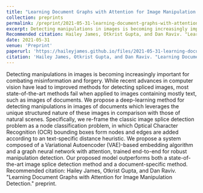 ```yaml
---
title: "Learning Document Graphs with Attention for Image Manipulation Detection"
collection: preprints
permalink: /preprint/2021-05-31-learning-document-graphs-with-attention-for-image-manipulation-detection
excerpt: Detecting manipulations in images is becoming increasingly important for combating misinformation and forgery. While recent advances in computer vision have lead to improved methods for detecting spliced images, most state-of-the-art methods fail when applied to images containing mostly text, such as images of documents. We propose a deep-learning method for detecting manipulations in images of documents which leverages the unique structured nature of these images in comparison with those of natural scenes. Specifically, we re-frame the classic image splice detection problem as a node classification problem, in which Optical Character Recognition (OCR) bounding boxes form nodes and edges are added according to an text-specific distance heuristic. We propose a system composed of a Variational Autoencoder (VAE)-based embedding algorithm and a graph neural network with attention, trained end-to-end for robust manipulation detection. Our proposed model outperforms both a state-of-the-art image splice detection method and a document-specific method.
Recommended citation: Hailey James, Otkrist Gupta, and Dan Raviv. "Learning Document Graphs with Attention for Image Manipulation Detection." preprint.'
date: 2021-05-31
venue: 'Preprint'
paperurl: 'https://haileyjames.github.io/files/2021-05-31-learning-document-graphs-with-attention-for-image-manipulation-detection.pdf'
citation: 'Hailey James, Otkrist Gupta, and Dan Raviv. "Learning Document Graphs with Attention for Image Manipulation Detection." preprint'
---
```

Detecting manipulations in images is becoming increasingly important for combating misinformation and forgery. While recent advances in computer vision have lead to improved methods for detecting spliced images, most state-of-the-art methods fail when applied to images containing mostly text, such as images of documents. We propose a deep-learning method for detecting manipulations in images of documents which leverages the unique structured nature of these images in comparison with those of natural scenes. Specifically, we re-frame the classic image splice detection problem as a node classification problem, in which Optical Character Recognition (OCR) bounding boxes form nodes and edges are added according to an text-specific distance heuristic. We propose a system composed of a Variational Autoencoder (VAE)-based embedding algorithm and a graph neural network with attention, trained end-to-end for robust manipulation detection. Our proposed model outperforms both a state-of-the-art image splice detection method and a document-specific method.
Recommended citation: Hailey James, Otkrist Gupta, and Dan Raviv. "Learning Document Graphs with Attention for Image Manipulation Detection." preprint.
